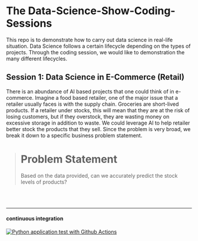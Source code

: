 # The Data-Science-Show-Coding-Sessions

This repo is to demonstrate how to carry out data science in real-life situation. Data Science follows a certain lifecycle depending on the types of projects. Through the coding session, we would like to demonstration the many different lifecycles. 

## Session 1: Data Science in E-Commerce (Retail) 
There is an abundance of AI based projects that one could think of in e-commerce. Imagine a food based retailer, one of the major issue that a retailer usually faces is with the supply chain. Groceries are short-lived products. If a retailer under stocks, this will mean that they are at the risk of losing customers, but if they overstock, they are wasting money on excessive storage in addition to waste. We could leverage AI to help retailer better stock the products that they sell. Since the problem is very broad, we break it down to a specific business problem statement. 

> # Problem Statement
> Based on the data provided, can we accurately predict the stock levels of products?



<br><br>
<hr>

#### continuous integration

[![Python application test with Github Actions](https://github.com/mitulds/data-science-show-demo/actions/workflows/github-actions.yml/badge.svg)](https://github.com/mitulds/data-science-show-demo/actions/workflows/github-actions.yml)

